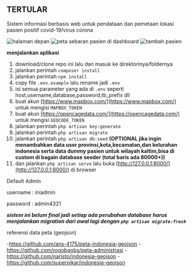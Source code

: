 ## **TERTULAR**

Sistem informasi berbasis web untuk pendataan dan pemetaan lokasi pasien positif covid-19/virus corona

![halaman depan](https://i.ibb.co/ZWVGLdj/Fire-Shot-Capture-122-Tertular-tertular-dev-com.png)
![peta sebaran pasien di dashboard](https://i.ibb.co/ChgvRqJ/Fire-Shot-Capture-124-Tertular-tertular-dev-com.png)
![tambah pasien](https://i.ibb.co/2sR34SQ/Fire-Shot-Capture-119-Tertular-tertular-dev-com.png)

**menjalankan aplikasi**

 1. download/clone repo ini lalu dan masuk ke direktorinya/foldernya
 2. jalankan perintah `composer install`
 3. jalankan perintah `npm install`
 4. copy file `.env.example` lalu rename jadi `.env`
 5. isi semua parameter yang ada di `.env` seperti host,username,database,password,tb_prefix dll
 6. buat akun [https://www.mapbox.com/](https://www.mapbox.com/) untuk mengisi `MAPBOX_TOKEN`
 7. buat akun [https://opencagedata.com/](https://opencagedata.com/) untuk mengisi `GEOCODE_TOKEN`
 8. jalankan perintah `php artisan key:generate`
 9. jalankan perintah `php artisan migrate`
 10. jalankan perintah `php artisan db:seed` **(OPTIONAL jika ingin menambahkan data user provinsi,kota,kecamatan,dan kelurahan indonesia serta data dummy pasien untuk wilayah kaltim,bisa di custom di bagain database seeder (total baris ada 80000+))**
  11. dan jalankan `php artisan serve` lalu buka [http://127.0.0.1:8000/](http://127.0.0.1:8000/) di browser

  Default Admin

  username : iniadmin
  
  password : admin4321

***sistem ini belum final jadi setiap ada perubahan database harus menjalankan migration dari awal lagi dengan `php artisan migrate:fresh`***

referensi data peta (geojson)

-https://github.com/ans-4175/peta-indonesia-geojson
-https://github.com/rogobgobs/peta-administrasi
-https://github.com/naristo/indonesia-geojson
-https://github.com/superpikar/indonesia-geojson

